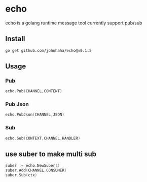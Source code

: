 # echo

echo is a golang runtime message tool
currently support pub/sub

## Install

```bash
go get github.com/johnhaha/echo@v0.1.5
```

## Usage

### Pub

```go
echo.Pub(CHANNEL,CONTENT)
```

### Pub Json

```go
echo.PubJson(CHANNEL,JSON)
```

### Sub

```go
echo.Sub(CONTEXT,CHANNEL,HANDLER)
```

## use suber to make multi sub

```go
suber := echo.NewSuber()
suber.Add(CHANNEL,CONSUMER)
suber.Sub(ctx)
```
